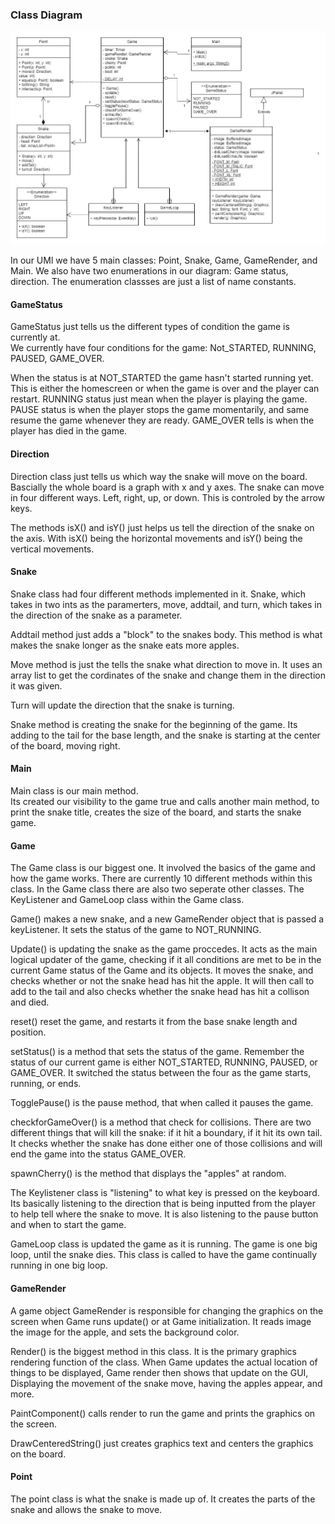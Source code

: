 ### Class Diagram

![Picture1](https://github.com/CIS3296SoftwareDesignF21/prj-04-the-snake-game/blob/main/SnakeClassDiagram.jpg?raw=true)

In our UMl we have 5 main classes: Point, Snake, Game, GameRender, and Main. We also have two enumerations in our diagram: Game status, direction. The enumeration classses are just a list of name constants.

#### GameStatus
GameStatus just tells us the different types of condition the game is currently at.   
We currently have four conditions for the game: Not_STARTED, RUNNING, PAUSED, GAME_OVER.

When the status is at NOT_STARTED the game hasn't started running yet. This is either the homescreen or when the game is over and the player can restart. RUNNING status just mean when the player is playing the game. PAUSE status is when the player stops the game momentarily, and same resume the game whenever they are ready. GAME_OVER tells is when the player has died in the game.

#### Direction
Direction class just tells us which way the snake will move on the board. Bascially the whole board is a graph with x and y axes. The snake can move in four different ways. Left, right, up, or down. This is controled by the arrow keys.

The methods isX() and isY() just helps us tell the direction of the snake on the axis. With isX() being the horizontal movements and isY() being the vertical movements.

#### Snake
Snake class had four different methods implemented in it. Snake, which takes in two ints as the paramerters, move, addtail, and turn, which takes in the direction of the snake as a parameter.

Addtail method just adds a "block" to the snakes body. This method is what makes the snake longer as the snake eats more apples.

Move method is just the tells the snake what direction to move in. It uses an array list to get the cordinates of the snake and change them in the direction it was given.

Turn will update the direction that the snake is turning.

Snake method is creating the snake for the beginning of the game. Its adding to the tail for the base length, and the snake is starting at the center of the board, moving right.

#### Main
Main class is our main method.   
Its created our visibility to the game true and calls another main method, to print the snake title, creates the size of the board, and starts the snake game.

#### Game
The Game class is our biggest one. It involved the basics of the game and how the game works. There are currently 10 different methods within this class. In the Game class there are also two seperate other classes. The KeyListener and GameLoop class within the Game class.

Game() makes a new snake, and a new GameRender object that is passed a keyListener.  It sets the status of the game to NOT_RUNNING.

Update() is updating the snake as the game proccedes. It acts as the main logical updater of the game, checking if it all conditions are met to be in the current Game status of the Game and its objects. It moves the snake, and checks whether or not the snake head has hit the apple. It will then call to add to the tail and also checks whether the snake head has hit a collison and died.

reset() reset the game, and restarts it from the base snake length and position.

setStatus() is a method that sets the status of the game. Remember the status of our current game is either NOT_STARTED, RUNNING, PAUSED, or GAME_OVER. It switched the status between the four as the game starts, running, or ends.

TogglePause() is the pause method, that when called it pauses the game.

checkforGameOver() is a method that check for collisions. There are two different things that will kill the snake: if it hit a boundary, if it hit its own tail. It checks whether the snake has done either one of those collisions and will end the game into the status GAME_OVER.

spawnCherry() is the method that displays the "apples" at random.

The Keylistener class is "listening" to what key is pressed on the keyboard. Its basically listening to the direction that is being inputted from the player to help tell where the snake to move. It is also listening to the pause button and when to start the game.

GameLoop class is updated the game as it is running. The game is one big loop, until the snake dies. This class is called to have the game continually running in one big loop.

#### GameRender
A game object GameRender is responsible for changing the graphics on the screen when Game runs update() or at Game initialization. It reads image the image for the apple, and sets the background color.

Render() is the biggest method in this class. It is the primary graphics rendering function of the class. When Game updates the actual location of things to be displayed, Game render then shows that update on the GUI, Displaying the movement of the snake move, having the apples appear, and more.

PaintComponent() calls render to run the game and prints the graphics on the screen.

DrawCenteredString() just creates graphics text and centers the graphics on the board.

#### Point
The point class is what the snake is made up of. It creates the parts of the snake and allows the snake to move.

